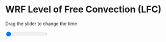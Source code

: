 <h1>WRF Level of Free Convection (LFC)</h1>
<p>Drag the slider to change the time</p>

<div class="slidecontainer">
<input oninput='setImage(this)' class="slider" type="range" min="0" max="7" value="0" step="1" />
<img id='img'/>
</div>

<script>
var img = document.getElementById('img');
var img_array = ['/assets/images/wrf/lc_wrfout_d01_2020-04-10_12:00:00.png',
'/assets/images/wrf/lc_wrfout_d01_2020-04-10_13:00:00.png',
'/assets/images/wrf/lc_wrfout_d01_2020-04-10_14:00:00.png',
'/assets/images/wrf/lc_wrfout_d01_2020-04-10_15:00:00.png',
'/assets/images/wrf/lc_wrfout_d01_2020-04-10_16:00:00.png',
'/assets/images/wrf/lc_wrfout_d01_2020-04-10_17:00:00.png',
'/assets/images/wrf/lc_wrfout_d01_2020-04-10_18:00:00.png',];
function setImage(obj)
{
        var value = obj.value;
        img.src = img_array[value];

}
</script>
